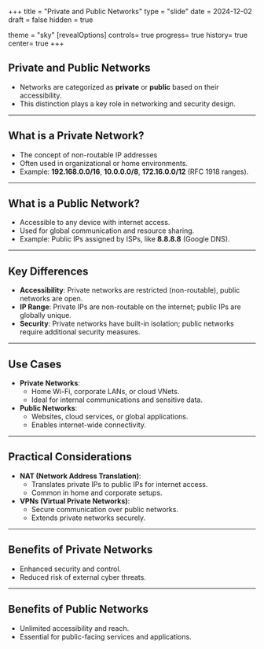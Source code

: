 
+++
title = "Private and Public Networks"
type = "slide"
date = 2024-12-02
draft = false
hidden = true

theme = "sky"
[revealOptions]
controls= true
progress= true
history= true
center= true
+++

## Private and Public Networks
- Networks are categorized as **private** or **public** based on their accessibility.
- This distinction plays a key role in networking and security design.

---

## What is a Private Network?
- The concept of non-routable IP addresses
- Often used in organizational or home environments.
- Example: **192.168.0.0/16**, **10.0.0.0/8**, **172.16.0.0/12** (RFC 1918 ranges).

---

## What is a Public Network?
- Accessible to any device with internet access.
- Used for global communication and resource sharing.
- Example: Public IPs assigned by ISPs, like **8.8.8.8** (Google DNS).

---

## Key Differences
- **Accessibility**: Private networks are restricted (non-routable), public networks are open.
- **IP Range**: Private IPs are non-routable on the internet; public IPs are globally unique.
- **Security**: Private networks have built-in isolation; public networks require additional security measures.

---

## Use Cases
- **Private Networks**:
  - Home Wi-Fi, corporate LANs, or cloud VNets.
  - Ideal for internal communications and sensitive data.
- **Public Networks**:
  - Websites, cloud services, or global applications.
  - Enables internet-wide connectivity.

---

## Practical Considerations
- **NAT (Network Address Translation)**:
  - Translates private IPs to public IPs for internet access.
  - Common in home and corporate setups.
- **VPNs (Virtual Private Networks)**:
  - Secure communication over public networks.
  - Extends private networks securely.

---

## Benefits of Private Networks
- Enhanced security and control.
- Reduced risk of external cyber threats.

---

## Benefits of Public Networks
- Unlimited accessibility and reach.
- Essential for public-facing services and applications.

